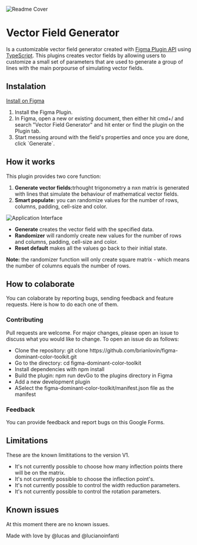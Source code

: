 ![Readme Cover](https://user-images.githubusercontent.com/20411105/95701000-c5ae0380-0c1e-11eb-9c9c-aff9138f849c.png)
<h1> Vector Field Generator</h1>
Is a customizable vector field generator created with <a href="https://www.figma.com/plugin-docs/intro/">Figma Plugin API</a> using <a href="https://www.typescriptlang.org/">TypeScript</a>. This plugins creates vector fields by allowing users to customize a small set of parameters that are used to generate a group of lines with the main porpourse of simulating vector fields.

<h2> Instalation</h2>
<a href="#">Install on Figma</a>
<ol>
 <li>Install the Figma Plugin.</li>
 <li>In Figma, open a new or existing document, then either hit cmd+/ and search "Vector Field Generator" and hit enter or find the plugin on the Plugin tab.</li>
 <li>Start messing around with the field's properties and once you are done, click  `Generate`.</li>
</ol>

<h2> How it works</h2>
This plugin provides two core function:
<ol>
 <li><b>Generate vector fields:</b>trhought trigonometry a nxn matrix is generated with lines that simulate the behaviour of mathematical vector fields.</li>
 <li><b>Smart populate:</b> you can randomize values for the number of rows, columns, padding, cell-size and color.</li>
</ol>

![Application Interface](https://user-images.githubusercontent.com/20411105/95700967-ae6f1600-0c1e-11eb-9abc-88267e8ec4b9.png)

<ul> 
<li><b>Generate</b> creates the vector field with the specified data.</li>
<li><b>Randomizer</b> will randomly create new values for the number of rows and columns, padding, cell-size and color.</li>
<li><b>Reset default</b> makes all the values go back to their initial state.</li>
</ul>
<b>Note:</b> the randomizer function will only create square matrix - which means the number of columns equals the number of rows.

<h2>How to colaborate</h2>
You can colaborate by reporting bugs, sending feedback and feature requests. Here is how to do each one of them.
<h3>Contributing</h3>
Pull requests are welcome. For major changes, please open an issue to discuss what you would like to change.
To open an issue do as follows:
<ul>
 <li>Clone the repository: git clone https://github.com/brianlovin/figma-dominant-color-toolkit.git</li>
  <li>Go to the directory: cd figma-dominant-color-toolkit</li>
  <li> Install dependencies with npm install</li>
  <li>Build the plugin: npm run devGo to the plugins directory in Figma</li>
   <li>Add a new development plugin</li>
   <li>ASelect the figma-dominant-color-toolkit/manifest.json file as the manifest</li>
</ul>

<h3>Feedback</h3>
You can provide feedback and report bugs on this <a hre="#">Google Forms</a>.

<h2>Limitations</h2>
These are the known limititations to the version V1.
<ul> 
 <li>It's not currently possible to choose how many inflection points there will be on the matrix.</li>
 <li>It's not currently possible to choose the inflection point's.</li>
 <li>It's not currently possible to control the width reduction parameters.</li>
 <li>It's not currently possible to control the rotation parameters.</li>
</ul>

<h2>Known issues</h2>
At this moment there are no known issues.


Made with love by @lucas and @lucianoinfanti
